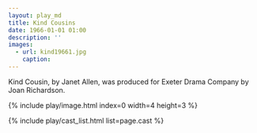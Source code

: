 ```yaml
---
layout: play_md
title: Kind Cousins
date: 1966-01-01 01:00
description: ''
images:
  - url: kind19661.jpg
    caption:
---
```


Kind Cousin, by Janet Allen, was produced for Exeter Drama Company by Joan Richardson.

{% include play/image.html index=0 width=4 height=3 %}

{% include play/cast_list.html list=page.cast %}
